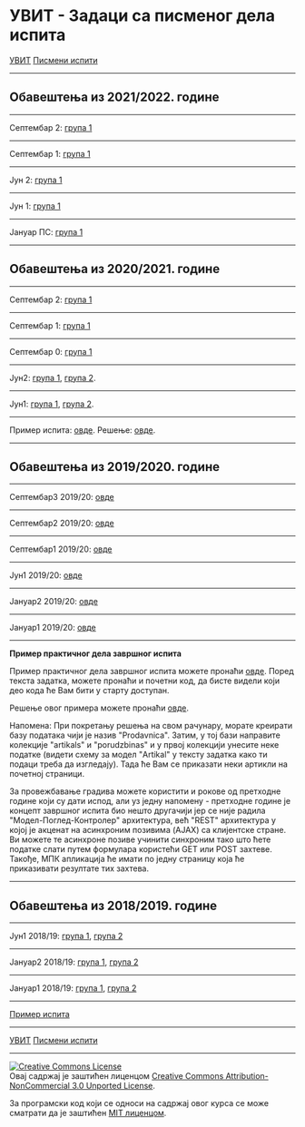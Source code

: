 # УВИТ - Задаци са писменог дела испита

[УВИТ](../../README.md) [Писмени испити](../README.md)

---

## Обавештења из 2021/2022. године
---

Септембар 2: [група 1](2021-2022/sep2.zip)

---

Септембар 1: [група 1](2021-2022/sep1.zip)

---

Јун 2: [група 1](2021-2022/jun2.zip)

---

Јун 1: [група 1](2021-2022/jun1.zip)

---

Јануар ПС: [група 1](2021-2022/jan1.zip)

---

## Обавештења из 2020/2021. године

---

Септембар 2: [група 1](2020-2021/sep2.zip)

---

Септембар 1: [група 1](2020-2021/sep1.zip)

---

Септембар 0: [група 1](2020-2021/sep0.zip)

---

Јун2: [група 1](2020-2021/jun2-grupa1.zip), [група 2](2020-2021/jun2-grupa2.zip).

---

Јун1: [група 1](2020-2021/jun1-grupa1.zip), [група 2](2020-2021/jun1-grupa2.zip).

---

Пример испита: [овде](primer-ispita-20-21.pdf). Решење: [овде](../resenja/primer-ispita-20-21.zip).

---

## Обавештења из 2019/2020. године

---

Септембар3 2019/20: [овде](2019-2020/2019-20-Septembar-3.zip)

---

Септембар2 2019/20: [овде](2019-2020/2019-20-Septembar-2.zip)

---

Септембар1 2019/20: [овде](2019-2020/2019-20-Septembar-1.zip)

---

Јун1 2019/20: [овде](2019-2020/2019-20-Jun.zip)

---

Јануар2 2019/20: [овде](2019-2020/2019-20-Februar.zip)

---

Јануар1 2019/20: [овде](2019-2020/2019-20-Januar.zip)

---

**Пример практичног дела завршног испита**

Пример практичног дела завршног испита можете пронаћи [овде](primer_ispita_20192020.zip). Поред текста задатка, можете пронаћи и почетни код, да бисте видели који део кода ће Вам бити у старту доступан.

Решење овог примера можете пронаћи [овде](../resenja/primer_ispita_20192020_resenje.zip).

Напомена: При покретању решења на свом рачунару, морате креирати базу података чији је назив "Prodavnica". Затим, у тој бази направите колекције "artikals" и "porudzbinas" и у првој колекцији унесите неке податке (видети схему за модел "Artikal" у тексту задатка како ти подаци треба да изгледају). Тада ће Вам се приказати неки артикли на почетној страници.

За провежбавање градива можете користити и рокове од претходне године који су дати испод, али уз једну напомену - претходне године је концепт завршног испита био нешто другачији јер се није радила "Модел-Поглед-Контролер" архитектура, већ "REST" архитектура у којој је акценат на асинхроним позивима (AJAX) са клијентске стране. Ви можете те асинхроне позиве учинити синхроним тако што ћете податке слати путем формулара користећи GET или POST захтеве. Такође, МПК апликација ће имати по једну страницу која ће приказивати резултате тих захтева.

---

## Обавештења из 2018/2019. године

---

Јун1 2018/19: [група 1](2018-2019/jun1_grupa1.zip), [група 2](2018-2019/jun1_grupa2.zip)

---

Јануар2 2018/19: [група 1](2018-2019/jan2_grupa1.zip), [група 2](2018-2019/jan2_grupa2.zip)

---

Јануар1 2018/19: [група 1](2018-2019/jan1_grupa1.zip), [група 2](2018-2019/jan1_grupa2.zip)

---

[Пример испита](primer_ispita.zip)

---

[УВИТ](../../README.md) [Писмени испити](../README.md)

---

<a rel="license" href="http://creativecommons.org/licenses/by-nc/3.0/"><img alt="Creative Commons License" style="border-width:0" src="https://i.creativecommons.org/l/by-nc/3.0/88x31.png" /></a><br />Овај садржај је заштићен лиценцом <a rel="license" href="http://creativecommons.org/licenses/by-nc/3.0/">Creative Commons Attribution-NonCommercial 3.0 Unported License</a>.

За програмски код који се односи на садржај овог курса се може сматрати да је заштићен [MIT лиценцом](/LICENSE).
